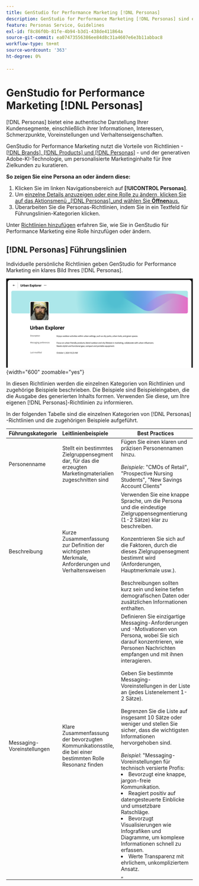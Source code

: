 ```yaml
---
title: GenStudio for Performance Marketing [!DNL Personas]
description: GenStudio for Performance Marketing [!DNL Personas] sind eine wahre Darstellung Ihrer Kundensegmente, um deren Interessen, Schmerzpunkte, Voreinstellungen und Verhaltenseigenschaften zu erfassen.
feature: Personas Service, Guidelines
exl-id: f8c86f0b-81fe-4b94-b3d1-438de411864a
source-git-commit: ea07473556386ee84d8c31a4607e6e3b11abbac8
workflow-type: tm+mt
source-wordcount: '363'
ht-degree: 0%

---
```


# GenStudio for Performance Marketing [!DNL Personas]

[!DNL Personas] bietet eine authentische Darstellung Ihrer Kundensegmente, einschließlich ihrer Informationen, Interessen, Schmerzpunkte, Voreinstellungen und Verhaltenseigenschaften.

GenStudio for Performance Marketing nutzt die Vorteile von Richtlinien -[[!DNL Brands], [!DNL Products] und [!DNL Personas]](overview.md) - und der generativen Adobe-KI-Technologie, um personalisierte Marketinginhalte für Ihre Zielkunden zu kuratieren. &#x200B;

**So zeigen Sie eine Persona an oder ändern diese:**

1. Klicken Sie im linken Navigationsbereich auf **[!UICONTROL Personas]**.
1. Um [ einzelne Details anzuzeigen oder eine Rolle zu ändern, klicken Sie auf das Aktionsmenü _[!DNL Personas]_und wählen Sie **Öffnen**aus.](add-guidelines.md#manage-personas)
1. Überarbeiten Sie die Personas-Richtlinien, indem Sie in ein Textfeld für Führungslinien-Kategorien klicken.

Unter [Richtlinien hinzufügen](add-guidelines.md) erfahren Sie, wie Sie in GenStudio für Performance Marketing eine Rolle hinzufügen oder ändern.

## [!DNL Personas] Führungslinien

Individuelle persönliche Richtlinien geben GenStudio for Performance Marketing ein klares Bild Ihres [!DNL Personas].

![Persona guidelines](/help/assets/personas.png){width="600" zoomable="yes"}

In diesen Richtlinien werden die einzelnen Kategorien von Richtlinien und zugehörige Beispiele beschrieben. Die Beispiele sind Beispieleingaben, die die Ausgabe des generierten Inhalts formen. Verwenden Sie diese, um Ihre eigenen [!DNL Personas]-Richtlinien zu informieren.

In der folgenden Tabelle sind die einzelnen Kategorien von [!DNL Personas] -Richtlinien und die zugehörigen Beispiele aufgeführt.

| Führungskategorie | Leitlinienbeispiele | Best Practices |
| ------------------| :---------- |-------------|
| Personenname | Stellt ein bestimmtes Zielgruppensegment dar, für das die erzeugten Marketingmaterialien zugeschnitten sind | Fügen Sie einen klaren und präzisen Personennamen hinzu.<br><br>_Beispiele_: &quot;CMOs of Retail&quot;, &quot;Prospective Nursing Students&quot;, &quot;New Savings Account Clients&quot; |
| Beschreibung | Kurze Zusammenfassung zur Definition der wichtigsten Merkmale, Anforderungen und Verhaltensweisen | Verwenden Sie eine knappe Sprache, um die Persona und die eindeutige Zielgruppensegmentierung (1-2 Sätze) klar zu beschreiben.<br><br>Konzentrieren Sie sich auf die Faktoren, durch die dieses Zielgruppensegment bestimmt wird (Anforderungen, Hauptmerkmale usw.).<br><br>Beschreibungen sollten kurz sein und keine tiefen demografischen Daten oder zusätzlichen Informationen enthalten. |
| Messaging-Voreinstellungen | Klare Zusammenfassung der bevorzugten Kommunikationsstile, die bei einer bestimmten Rolle Resonanz finden | Definieren Sie einzigartige Messaging-Anforderungen und -Motivationen von Persona, wobei Sie sich darauf konzentrieren, wie Personen Nachrichten empfangen und mit ihnen interagieren.<br><br>Geben Sie bestimmte Messaging-Voreinstellungen in der Liste an (jedes Listenelement 1-2 Sätze).<br><br>Begrenzen Sie die Liste auf insgesamt 10 Sätze oder weniger und stellen Sie sicher, dass die wichtigsten Informationen hervorgehoben sind.<br><br>_Beispiel_: &quot;Messaging-Voreinstellungen für technisch versierte Profis:<li>Bevorzugt eine knappe, jargon-freie Kommunikation.</li><li>Reagiert positiv auf datengesteuerte Einblicke und umsetzbare Ratschläge.</li><li>Bevorzugt Visualisierungen wie Infografiken und Diagramme, um komplexe Informationen schnell zu erfassen.</li><li>Werte Transparenz mit ehrlichem, unkompliziertem Ansatz.</li>„ |
